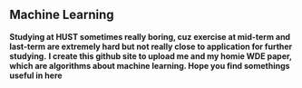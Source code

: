 ## Machine Learning 
**Studying at HUST sometimes really boring, cuz exercise at mid-term and last-term are extremely hard but not really close to application for further studying.**
**I create this github site to upload me and my homie WDE paper, which are algorithms about machine learning. Hope you find somethings useful in here**
